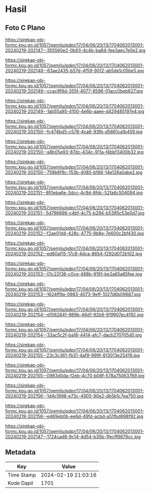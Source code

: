 # Hasil

## Foto C Plano

https://sirekap-obj-formc.kpu.go.id/1057/pemilu/pdpr/17/04/06/20/13/1704062013001-20240219-202147--355560e2-0b93-4c4b-ba84-fee3aec7e0e2.jpg

https://sirekap-obj-formc.kpu.go.id/1057/pemilu/pdpr/17/04/06/20/13/1704062013001-20240219-202148--63ae2435-b57d-4f59-9012-ab5de1c05be5.jpg

https://sirekap-obj-formc.kpu.go.id/1057/pemilu/pdpr/17/04/06/20/13/1704062013001-20240219-202149--ccac9f8d-355f-4077-8596-01acc0beb627.jpg

https://sirekap-obj-formc.kpu.go.id/1057/pemilu/pdpr/17/04/06/20/13/1704062013001-20240219-202149--1ab55a95-4100-4e6b-aaee-d429485197e4.jpg

https://sirekap-obj-formc.kpu.go.id/1057/pemilu/pdpr/17/04/06/20/13/1704062013001-20240219-202150--fc474bd5-c578-4ca6-93fb-d5661ca1b459.jpg

https://sirekap-obj-formc.kpu.go.id/1057/pemilu/pdpr/17/04/06/20/13/1704062013001-20240219-202150--a8b05e93-87dc-434c-911a-f4bbf3400b32.jpg

https://sirekap-obj-formc.kpu.go.id/1057/pemilu/pdpr/17/04/06/20/13/1704062013001-20240219-202150--759b6f9c-153b-4085-b166-14e126a0abe2.jpg

https://sirekap-obj-formc.kpu.go.id/1057/pemilu/pdpr/17/04/06/20/13/1704062013001-20240219-202151--8f0eba6e-3dcc-4c9d-8fdc-52fa6c504094.jpg

https://sirekap-obj-formc.kpu.go.id/1057/pemilu/pdpr/17/04/06/20/13/1704062013001-20240219-202151--5d796898-c4bf-4c75-b294-b5395c53e0d7.jpg

https://sirekap-obj-formc.kpu.go.id/1057/pemilu/pdpr/17/04/06/20/13/1704062013001-20240219-202152--f2ae01d4-428c-4775-9b8e-7e600c2bf430.jpg

https://sirekap-obj-formc.kpu.go.id/1057/pemilu/pdpr/17/04/06/20/13/1704062013001-20240219-202152--ed60af15-17c8-4dca-8654-f292d072b102.jpg

https://sirekap-obj-formc.kpu.go.id/1057/pemilu/pdpr/17/04/06/20/13/1704062013001-20240219-202153--01c22f36-c0ce-488b-9191-be2a65a65fee.jpg

https://sirekap-obj-formc.kpu.go.id/1057/pemilu/pdpr/17/04/06/20/13/1704062013001-20240219-202153--1624ff9a-0983-4073-9eff-1027d6b09687.jpg

https://sirekap-obj-formc.kpu.go.id/1057/pemilu/pdpr/17/04/06/20/13/1704062013001-20240219-202154--d1562841-989b-46d1-92b6-919907ec4192.jpg

https://sirekap-obj-formc.kpu.go.id/1057/pemilu/pdpr/17/04/06/20/13/1704062013001-20240219-202154--33ac5c2f-ba18-4414-afc7-dacb270705d0.jpg

https://sirekap-obj-formc.kpu.go.id/1057/pemilu/pdpr/17/04/06/20/13/1704062013001-20240219-202155--23c3c361-fb31-4af9-999f-813013e25419.jpg

https://sirekap-obj-formc.kpu.go.id/1057/pemilu/pdpr/17/04/06/20/13/1704062013001-20240219-202155--0983d0da-f2eb-4c70-b08f-578a75063769.jpg

https://sirekap-obj-formc.kpu.go.id/1057/pemilu/pdpr/17/04/06/20/13/1704062013001-20240219-202156--1d4c1998-e73c-4905-90e2-db5b1c7ea750.jpg

https://sirekap-obj-formc.kpu.go.id/1057/pemilu/pdpr/17/04/06/20/13/1704062013001-20240219-202156--e469eb0b-ee6d-49fd-acbd-a51fbd898f92.jpg

https://sirekap-obj-formc.kpu.go.id/1057/pemilu/pdpr/17/04/06/20/13/1704062013001-20240219-202147--1724cad8-9c14-4d54-b35b-1fecff9879cc.jpg


## Metadata

| Key        | Value               |
| ---------- | ------------------- |
| Time Stamp | 2024-02-19 21:03:16 |
| Kode Dapil | 1701                |



